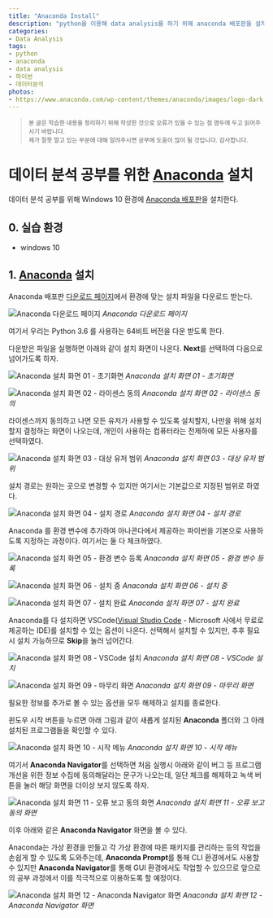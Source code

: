 ```yaml
---
title: "Anaconda Install"
description: "python을 이용해 data analysis를 하기 위해 anaconda 배포판을 설치한다."
categories:
- Data Analysis
tags:
- python
- anaconda
- data analysis
- 파이썬
- 데이터분석
photos:
- https://www.anaconda.com/wp-content/themes/anaconda/images/logo-dark.png
---
```


> <sub>본 글은 학습한 내용을 정리하기 위해 작성한 것으로 오류가 있을 수 있는 점 염두에 두고 읽어주시기 바랍니다.<br />
> 제가 잘못 알고 있는 부분에 대해 알려주시면 공부에 도움이 많이 될 것입니다. 감사합니다.</sub>

# 데이터 분석 공부를 위한 [Anaconda](https://www.anaconda.com/) 설치 #

데이터 분석 공부를 위해 Windows 10 환경에 [Anaconda 배포판](https://www.anaconda.com/)을 설치한다.

## 0. 실습 환경 ##

- windows 10

## 1. [Anaconda](https://www.anaconda.com/) 설치 ##

Anaconda 배포판 [다운로드 페이지](https://www.anaconda.com/download/)에서 환경에 맞는 설치 파일을 다운로드 받는다.

![Anaconda 다운로드 페이지](/assets/images/post_img/anaconda-install-01.png "Anaconda 다운로드 페이지")
*Anaconda 다운로드 페이지*

여기서 우리는 Python 3.6 를 사용하는 64비트 버전을 다운 받도록 한다.

다운받은 파일을 실행하면 아래와 같이 설치 화면이 나온다. **Next**를 선택하여 다음으로 넘어가도록 하자.

![Anaconda 설치 화면 01 - 초기화면](/assets/images/post_img/anaconda-install-02.png "Anaconda 설치 화면 01 - 초기화면")
*Anaconda 설치 화면 01 - 초기화면*

![Anaconda 설치 화면 02 - 라이센스 동의](/assets/images/post_img/anaconda-install-03.png "Anaconda 설치 화면 02 - 라이센스 동의")
*Anaconda 설치 화면 02 - 라이센스 동의*

라이센스까지 동의하고 나면 모든 유저가 사용할 수 있도록 설치할지, 나만을 위해 설치할지 결정하는 화면이 나오는데, 개인이 사용하는 컴퓨터라는 전제하에 모든 사용자를 선택하였다.

![Anaconda 설치 화면 03 - 대상 유저 범위](/assets/images/post_img/anaconda-install-04.png "Anaconda 설치 화면 03 - 대상 유저 범위")
*Anaconda 설치 화면 03 - 대상 유저 범위*

설치 경로는 원하는 곳으로 변경할 수 있지만 여기서는 기본값으로 지정된 범위로 하였다.

![Anaconda 설치 화면 04 - 설치 경로](/assets/images/post_img/anaconda-install-05.png "Anaconda 설치 화면 04 - 설치 경로")
*Anaconda 설치 화면 04 - 설치 경로*

Anaconda 를 환경 변수에 추가하여 아나콘다에서 제공하는 파이썬을 기본으로 사용하도록 지정하는 과정이다. 여기서는 둘 다 체크하였다.

![Anaconda 설치 화면 05 - 환경 변수 등록](/assets/images/post_img/anaconda-install-06.png "Anaconda 설치 화면 05 - 환경 변수 등록")
*Anaconda 설치 화면 05 - 환경 변수 등록*

![Anaconda 설치 화면 06 - 설치 중](/assets/images/post_img/anaconda-install-07.png "Anaconda 설치 화면 06 - 설치 중")
*Anaconda 설치 화면 06 - 설치 중*

![Anaconda 설치 화면 07 - 설치 완료](/assets/images/post_img/anaconda-install-08.png "Anaconda 설치 화면 07 - 설치 완료")
*Anaconda 설치 화면 07 - 설치 완료*

Anaconda를 다 설치하면 VSCode([Visual Studio Code](https://code.visualstudio.com/) - Microsoft 사에서 무료로 제공하는 IDE)를 설치할 수 있는 옵션이 나온다. 선택해서 설치할 수 있지만, 추후 필요시 설치 가능하므로 **Skip**을 눌러 넘어간다.

![Anaconda 설치 화면 08 - VSCode 설치](/assets/images/post_img/anaconda-install-09.png "Anaconda 설치 화면 08 - VSCode 설치")
*Anaconda 설치 화면 08 - VSCode 설치*

![Anaconda 설치 화면 09 - 마무리 화면](/assets/images/post_img/anaconda-install-10.png "Anaconda 설치 화면 09 - 마무리 화면")
*Anaconda 설치 화면 09 - 마무리 화면*

필요한 정보를 추가로 볼 수 있는 옵션을 모두 해제하고 설치를 종료한다.

윈도우 시작 버튼을 누르면 아래 그림과 같이 새롭게 설치된 **Anaconda** 폴더와 그 아래 설치된 프로그램들을 확인할 수 있다.

![Anaconda 설치 화면 10 - 시작 메뉴](/assets/images/post_img/anaconda-install-11.png "Anaconda 설치 화면 10 - 시작 메뉴")
*Anaconda 설치 화면 10 - 시작 메뉴*

여기서 **Anaconda Navigator**를 선택하면 처음 실행시 아래와 같이 버그 등 프로그램 개선을 위한 정보 수집에 동의해달라는 문구가 나오는데, 일단 체크를 해제하고 녹색 버튼을 눌러 해당 화면을 더이상 보지 않도록 하자.

![Anaconda 설치 화면 11 - 오류 보고 동의 화면](/assets/images/post_img/anaconda-install-12.png "Anaconda 설치 화면 11 - 오류 보고 동의 화면")
*Anaconda 설치 화면 11 - 오류 보고 동의 화면*

이후 아래와 같은 **Anaconda Navigator** 화면을 볼 수 있다.

Anaconda는 가상 환경을 만들고 각 가상 환경에 따른 패키지를 관리하는 등의 작업을 손쉽게 할 수 있도록 도와주는데, **Anaconda Prompt**를 통해 CLI 환경에서도 사용할 수 있지만 **Anaconda Navigator**를 통해 GUI 환경에서도 작업할 수 있으므로 앞으로의 공부 과정에서 이를 적극적으로 이용하도록 할 예정이다.

![Anaconda 설치 화면 12 - Anaconda Navigator 화면](/assets/images/post_img/anaconda-install-13.png "Anaconda 설치 화면 12 - Anaconda Navigator 화면")
*Anaconda 설치 화면 12 - Anaconda Navigator 화면*
